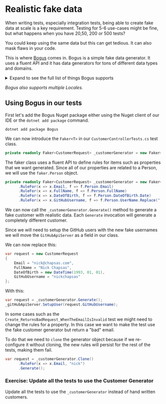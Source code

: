 ﻿---
description: Creating realistic fake data for our tests
---

# Realistic fake data

When writing tests, especially integration tests, being able to create fake data at scale is a key requirement. 
Testing for 5-6 use-cases might be fine, but what happens when you have 20,50, 200 or 500 tests?

You could keep using the same data but this can get tedious. It can also mask flaws in your code.

This is where [Bogus](https://github.com/bchavez/Bogus) comes in. Bogus is a simple fake data generator.
It uses a fluent API and it has data generators for tons of different data types and domains. 

<details>
<summary>Expand to see the full list of things Bogus supports</summary>

### Bogus API Support
* **`Address`**
    * `ZipCode` - Get a zipcode.
    * `City` - Get a city name.
    * `StreetAddress` - Get a street address.
    * `CityPrefix` - Get a city prefix.
    * `CitySuffix` - Get a city suffix.
    * `StreetName` - Get a street name.
    * `BuildingNumber` - Get a building number.
    * `StreetSuffix` - Get a street suffix.
    * `SecondaryAddress` - Get a secondary address like 'Apt. 2' or 'Suite 321'.
    * `County` - Get a county.
    * `Country` - Get a country.
    * `FullAddress` - Get a full address like Street, City, Country.
    * `CountryCode` - Get a random ISO 3166-1 country code.
    * `State` - Get a random state state.
    * `StateAbbr` - Get a state abbreviation.
    * `Latitude` - Get a Latitude.
    * `Longitude` - Get a Longitude.
    * `Direction` - Generates a cardinal or ordinal direction. IE: Northwest, South, SW, E.
    * `CardinalDirection` - Generates a cardinal direction. IE: North, South, E, W.
    * `OrdinalDirection` - Generates an ordinal direction. IE: Northwest, Southeast, SW, NE.
* **`Commerce`**
    * `Department` - Get a random commerce department.
    * `Price` - Get a random product price.
    * `Categories` - Get random product categories.
    * `ProductName` - Get a random product name.
    * `Color` - Get a random color.
    * `Product` - Get a random product.
    * `ProductAdjective` - Random product adjective.
    * `ProductMaterial` - Random product material.
    * `Ean8` - Get a random EAN-8 barcode number.
    * `Ean13` - Get a random EAN-13 barcode number.
* **`Company`**
    * `CompanySuffix` - Get a company suffix. "Inc" and "LLC" etc.
    * `CompanyName` - Get a company name.
    * `CatchPhrase` - Get a company catch phrase.
    * `Bs` - Get a company BS phrase.
* **`Database`**
    * `Column` - Generates a column name.
    * `Type` - Generates a column type.
    * `Collation` - Generates a collation.
    * `Engine` - Generates a storage engine.
* **`Date`**
    * `Past` - Get a `DateTime` in the past between `refDate` and `yearsToGoBack`.
    * `PastOffset` - Get a `DateTimeOffset` in the past between `refDate` and `yearsToGoBack`.
    * `Soon` - Get a `DateTime` that will happen soon.
    * `SoonOffset` - Get a `DateTimeOffset` that will happen soon.
    * `Future` - Get a `DateTime` in the future between `refDate` and `yearsToGoForward`.
    * `FutureOffset` - Get a `DateTimeOffset` in the future between `refDate` and `yearsToGoForward`.
    * `Between` - Get a random `DateTime` between `start` and `end`.
    * `BetweenOffset` - Get a random `DateTimeOffset` between `start` and `end`.
    * `Recent` - Get a random `DateTime` within the last few days.
    * `RecentOffset` - Get a random `DateTimeOffset` within the last few days.
    * `Timespan` - Get a random `TimeSpan`.
    * `Month` - Get a random month.
    * `Weekday` - Get a random weekday.
* **`Finance`**
    * `Account` - Get an account number. Default length is 8 digits.
    * `AccountName` - Get an account name. Like "savings", "checking", "Home Loan" etc..
    * `Amount` - Get a random amount. Default 0 - 1000.
    * `TransactionType` - Get a transaction type: "deposit", "withdrawal", "payment", or "invoice".
    * `Currency` - Get a random currency.
    * `CreditCardNumber` - Generate a random credit card number with valid Luhn checksum.
    * `CreditCardCvv` - Generate a credit card CVV.
    * `BitcoinAddress` - Generates a random Bitcoin address.
    * `EthereumAddress` - Generate a random Ethereum address.
    * `RoutingNumber` - Generates an ABA routing number with valid check digit.
    * `Bic` - Generates Bank Identifier Code (BIC) code.
    * `Iban` - Generates an International Bank Account Number (IBAN).
* **`Hacker`**
    * `Abbreviation` - Returns an abbreviation.
    * `Adjective` - Returns a adjective.
    * `Noun` - Returns a noun.
    * `Verb` - Returns a verb.
    * `IngVerb` - Returns a verb ending with -ing.
    * `Phrase` - Returns a phrase.
* **`Images`**
    * `DataUri` - Get a SVG data URI image with a specific width and height.
    * `PicsumUrl` - Get an image from the https://picsum.photos service.
    * `PlaceholderUrl` - Get an image from https://placeholder.com service.
    * `LoremFlickrUrl` - Get an image from https://loremflickr.com service.
    * `LoremPixelUrl` - Creates an image URL with http://lorempixel.com. Note: This service is slow. Consider using PicsumUrl() as a faster alternative.
        * `Abstract` - Gets an abstract looking image.
        * `Animals` - Gets an image of an animal.
        * `Business` - Gets a business looking image.
        * `Cats` - Gets a picture of a cat.
        * `City` - Gets a city looking image.
        * `Food` - Gets an image of food.
        * `Nightlife` - Gets an image with city looking nightlife.
        * `Fashion` - Gets an image in the fashion category.
        * `People` - Gets an image of humans.
        * `Nature` - Gets an image of nature.
        * `Sports` - Gets an image related to sports.
        * `Technics` - Get a technology related image.
        * `Transport` - Get a transportation related image.
* **`Internet`**
    * `Avatar` - Generates a legit Internet URL avatar from twitter accounts.
    * `Email` - Generates an email address.
    * `ExampleEmail` - Generates an example email with @example.com.
    * `UserName` - Generates user names.
    * `UserNameUnicode` - Generates a user name preserving Unicode characters.
    * `DomainName` - Generates a random domain name.
    * `DomainWord` - Generates a domain word used for domain names.
    * `DomainSuffix` - Generates a domain name suffix like .com, .net, .org
    * `Ip` - Gets a random IPv4 address string.
    * `Port` - Generates a random port number.
    * `IpAddress` - Gets a random IPv4 IPAddress type.
    * `IpEndPoint` - Gets a random IPv4 IPEndPoint.
    * `Ipv6` - Generates a random IPv6 address string.
    * `Ipv6Address` - Generate a random IPv6 IPAddress type.
    * `Ipv6EndPoint` - Gets a random IPv6 IPEndPoint.
    * `UserAgent` - Generates a random user agent.
    * `Mac` - Gets a random mac address.
    * `Password` - Generates a random password.
    * `Color` - Gets a random aesthetically pleasing color near the base RGB. See [here](http://stackoverflow.com/questions/43044/algorithm-to-randomly-generate-an-aesthetically-pleasing-color-palette).
    * `Protocol` - Returns a random protocol. HTTP or HTTPS.
    * `Url` - Generates a random URL.
    * `UrlWithPath` - Get an absolute URL with random path.
    * `UrlRootedPath` - Get a rooted URL path like: /foo/bar. Optionally with file extension.
* **`Lorem`**
    * `Word` - Get a random lorem word.
    * `Words` - Get an array of random lorem words.
    * `Letter` - Get a character letter.
    * `Sentence` - Get a random sentence of specific number of words.
    * `Sentences` - Get some sentences.
    * `Paragraph` - Get a paragraph.
    * `Paragraphs` - Get a specified number of paragraphs.
    * `Text` - Get random text on a random lorem methods.
    * `Lines` - Get lines of lorem.
    * `Slug` - Slugify lorem words.
* **`Name`**
    * `FirstName` - Get a first name. Getting a gender specific name is only supported on locales that support it.
    * `LastName` - Get a last name. Getting a gender specific name is only supported on locales that support it.
    * `FullName` - Get a full name, concatenation of calling FirstName and LastName.
    * `Prefix` - Gets a random prefix for a name.
    * `Suffix` - Gets a random suffix for a name.
    * `FindName` - Gets a full name.
    * `JobTitle` - Gets a random job title.
    * `JobDescriptor` - Get a job description.
    * `JobArea` - Get a job area expertise.
    * `JobType` - Get a type of job.
* **`Phone`**
    * `PhoneNumber` - Get a phone number.
    * `PhoneNumberFormat` - Gets a phone number based on the locale's phone_number.formats[] array index.
* **`Rant`**
    * `Review` - Generates a random user review.
    * `Reviews` - Generate an array of random reviews.
* **`System`**
    * `FileName` - Get a random file name.
    * `DirectoryPath` - Get a random directory path (Unix).
    * `FilePath` - Get a random file path (Unix).
    * `CommonFileName` - Generates a random file name with a common file extension.
    * `MimeType` - Get a random mime type.
    * `CommonFileType` - Returns a commonly used file type.
    * `CommonFileExt` - Returns a commonly used file extension.
    * `FileType` - Returns any file type available as mime-type.
    * `FileExt` - Gets a random extension for the given mime type.
    * `Semver` - Get a random semver version string.
    * `Version` - Get a random `Version`.
    * `Exception` - Get a random `Exception` with a fake stack trace.
    * `AndroidId` - Get a random GCM registration ID.
    * `ApplePushToken` - Get a random Apple Push Token.
    * `BlackBerryPin` - Get a random BlackBerry Device PIN.
* **`Vehicle`**
    * `Vin` - Generate a vehicle identification number (VIN).
    * `Manufacturer` - Get a vehicle manufacture name. IE: Toyota, Ford, Porsche.
    * `Model` - Get a vehicle model. IE: Camry, Civic, Accord.
    * `Type` - Get a vehicle type. IE: Minivan, SUV, Sedan.
    * `Fuel` - Get a vehicle fuel type. IE: Electric, Gasoline, Diesel.
* **`Random`/`Randomizer`**
    * `Number` - Get an int from 0 to max.
    * `Digits` - Get a random sequence of digits.
    * `Even` - Returns a random even number.
    * `Odd` - Returns a random odd number.
    * `Double` - Get a random double, between 0.0 and 1.0.
    * `Decimal` - Get a random decimal, between 0.0 and 1.0.
    * `Float` - Get a random float, between 0.0 and 1.0.
    * `Byte` - Generate a random byte between 0 and 255.
    * `Bytes` - Get a random sequence of bytes.
    * `SByte` - Generate a random sbyte between -128 and 127.
    * `Int` - Generate a random int between MinValue and MaxValue.
    * `UInt` - Generate a random uint between MinValue and MaxValue.
    * `ULong` - Generate a random ulong between -128 and 127.
    * `Long` - Generate a random long between MinValue and MaxValue.
    * `Short` - Generate a random short between MinValue and MaxValue.
    * `UShort` - Generate a random ushort between MinValue and MaxValue.
    * `Char` - Generate a random char between MinValue and MaxValue.
    * `Chars` - Generate a random chars between MinValue and MaxValue.
    * `String` - Get a string of characters of a specific length.
    * `String2` - Get a string of characters with a specific length drawing characters from `chars`.
    * `Hash` - Return a random hex hash. Default 40 characters, aka SHA-1.
    * `Bool` - Get a random boolean.
    * `ArrayElement<T>` - Get a random array element.
    * `ArrayElement` - Get a random array element.
    * `ArrayElements<T>` - Get a random subset of an array.
    * `ListItem<T>` - Get a random list item.
    * `ListItems<T>` - Get a random subset of a List.
    * `CollectionItem<T>` - Get a random collection item.
    * `ReplaceNumbers` - Replaces symbols with numbers.
    * `ReplaceSymbols` - Replaces each character instance in a string.
    * `Replace` - Replaces symbols with numbers and letters. # = number, ? = letter, * = number or letter.
    * `ClampString` - Clamps the length of a string between min and max characters.
    * `Enum<T>` - Picks a random Enum of T. Works only with Enums.
    * `Shuffle<T>` - Shuffles an IEnumerable source.
    * `Word` - Returns a single word or phrase in English.
    * `Words` - Gets some random words and phrases in English.
    * `WordsArray` - Get a range of words in an array (English).
    * `Guid` - Get a random GUID.
    * `Uuid` - Get a random GUID. Alias for Randomizer.Guid().
    * `RandomLocale` - Returns a random locale.
    * `AlphaNumeric` - Returns a random set of alpha numeric characters 0-9, a-z.
    * `Hexadecimal` - Generates a random hexadecimal string.
    * `WeightedRandom<T>` - Returns a selection of T[] based on a weighted distribution of probability.

</details>

_Bogus also supports multiple Locales._

## Using Bogus in our tests

First let's add the Bogus Nuget package either using the Nuget client of our IDE or the `dotnet add package` command.

```commandline
dotnet add package Bogus
```

We can now introduce the `Faker<T>` in our `CustomerControllerTests.cs` test class.

```csharp
private readonly Faker<CustomerRequest> _customerGenerator = new Faker<CustomerRequest>();
```

The faker class uses a fluent API to define rules for items such as properties that we want generated.
Since all of our properties are related to a Person, we will use the `faker.Person` object.

```csharp
private readonly Faker<CustomerRequest> _customerGenerator = new Faker<CustomerRequest>()
      .RuleFor(x => x.Email, f => f.Person.Email)
      .RuleFor(x => x.FullName, f => f.Person.FullName)
      .RuleFor(x => x.DateOfBirth, f => f.Person.DateOfBirth.Date)
      .RuleFor(x => x.GitHubUsername, f => f.Person.UserName.Replace(".", "").Replace("-", "").Replace("_", ""));
```

We can now call the `_customerGenerator.Generate()` method to generate a fake customer with realistic data.
Each `Generate` invocation will generate a completely different customer.

Since we will need to setup the GitHub users with the new fake usernames we will move the `GitHubApiServer` as a field in our class.

We can now replace this:

```csharp
var request = new CustomerRequest
{
    Email = "nick@chapsas.com",
    FullName = "Nick Chapsas",
    DateOfBirth = new DateTime(1993, 01, 01),
    GitHubUsername = "nickchapsas"
};
```

With this:

```csharp
var request = _customerGenerator.Generate();
_gitHubApiServer.SetupUser(request.GitHubUsername);
```

In some cases such as the `Create_ReturnsBadRequest_WhenTheEmailIsInvalid` test we might need to change the rules for a property.
In this case we want to make the test use the fake customer generator but return a "bad" email.

To do that we need to `clone` the generator object because if we re-configure it without cloning, the new rules will persist for the rest of the tests, making them fail.

```csharp
var request = _customerGenerator.Clone()
      .RuleFor(x => x.Email, "nick")
      .Generate();
```

### Exercise: Update all the tests to use the Customer Generator

Update all the tests to use the `_customerGenerator` instead of hand written customers.
